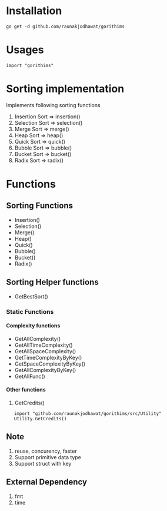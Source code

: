 # Installation
```
go get -d github.com/raunakjodhawat/gorithims
```

# Usages
```
import "gorithims"
```
   
# Sorting implementation
Implements following sorting functions
1. Insertion Sort => insertion()
2. Selection Sort => selection()
3. Merge Sort => merge()
4. Heap Sort => heap()
5. Quick Sort => quick()
6. Bubble Sort => bubble()
7. Bucket Sort => bucket()
8. Radix Sort => radix()

# Functions
## Sorting Functions
- Insertion()
- Selection()
- Merge()
- Heap()
- Quick()
- Bubble()
- Bucket()
- Radix()

## Sorting Helper functions
- GetBestSort()

### Static Functions
#### Complexity functions
- GetAllComplexity()
- GetAllTimeComplexity()
- GetAllSpaceComplexity()
- GetTimeComplexityByKey()
- GetSpaceComplexityByKey()
- GetAllComplexityByKey()
- GetAllFunc()
#### Other functions
1. GetCredits()
 ```
    import "github.com/raunakjodhawat/gorithims/src/Utility"
    Utility.GetCredits()
  ```

## Note
1. reuse, concurency, faster
2. Support primitive data type
3. Support struct with key

## External Dependency
1. fmt
2. time